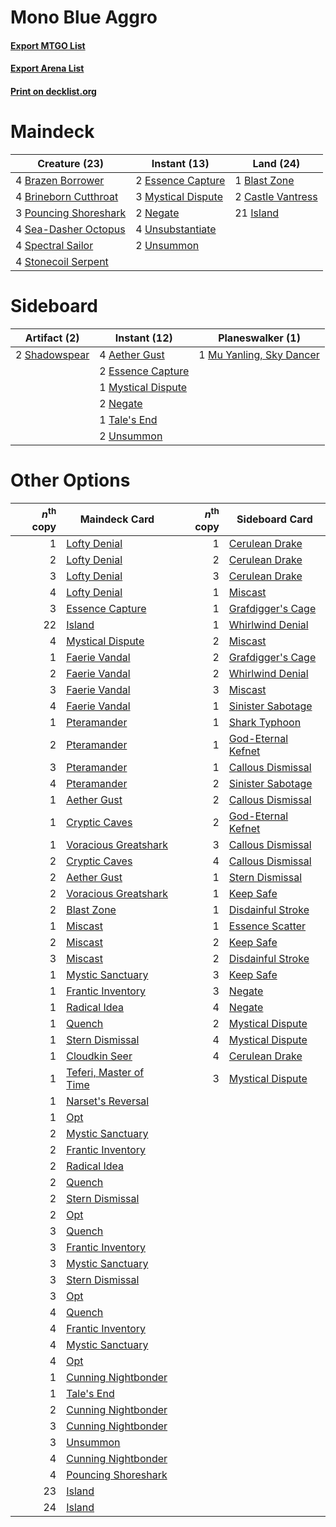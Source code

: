 # Mono Blue Aggro

#### [Export MTGO List](../collection/Mono%20Blue%20Aggro/Mono%20Blue%20Aggro.txt)
#### [Export Arena List](../collection/Mono%20Blue%20Aggro/Mono%20Blue%20Aggro_arena.txt)
#### [Print on decklist.org](http://decklist.org/?deckmain=1%09Blast%20Zone%0A4%09Brazen%20Borrower%0A4%09Brineborn%20Cutthroat%0A2%09Castle%20Vantress%0A2%09Essence%20Capture%0A21%09Island%0A3%09Mystical%20Dispute%0A2%09Negate%0A3%09Pouncing%20Shoreshark%0A4%09Sea-Dasher%20Octopus%0A4%09Spectral%20Sailor%0A4%09Stonecoil%20Serpent%0A4%09Unsubstantiate%0A2%09Unsummon&deckside=4%09Aether%20Gust%0A2%09Essence%20Capture%0A1%09Mu%20Yanling,%20Sky%20Dancer%0A1%09Mystical%20Dispute%0A2%09Negate%0A2%09Shadowspear%0A1%09Tale's%20End%0A2%09Unsummon)
# Maindeck

|                                         Creature (23)                                          |                                        Instant (13)                                         |                                         Land (24)                                          |
|------------------------------------------------------------------------------------------------|---------------------------------------------------------------------------------------------|--------------------------------------------------------------------------------------------|
|4 [Brazen Borrower](http://gatherer.wizards.com/Pages/Card/Details.aspx?multiverseid=473001)    |2 [Essence Capture](http://gatherer.wizards.com/Pages/Card/Details.aspx?multiverseid=457181) |1 [Blast Zone](http://gatherer.wizards.com/Pages/Card/Details.aspx?multiverseid=461171)     |
|4 [Brineborn Cutthroat](http://gatherer.wizards.com/Pages/Card/Details.aspx?multiverseid=466804)|3 [Mystical Dispute](http://gatherer.wizards.com/Pages/Card/Details.aspx?multiverseid=473020)|2 [Castle Vantress](http://gatherer.wizards.com/Pages/Card/Details.aspx?multiverseid=473204)|
|3 [Pouncing Shoreshark](http://gatherer.wizards.com/Pages/Card/Details.aspx?multiverseid=479584)|2 [Negate](http://gatherer.wizards.com/Pages/Card/Details.aspx?multiverseid=423707)          |21 [Island](http://gatherer.wizards.com/Pages/Card/Details.aspx?multiverseid=439857)        |
|4 [Sea-Dasher Octopus](http://gatherer.wizards.com/Pages/Card/Details.aspx?multiverseid=479586) |4 [Unsubstantiate](http://gatherer.wizards.com/Pages/Card/Details.aspx?multiverseid=414374)  |                                                                                            |
|4 [Spectral Sailor](http://gatherer.wizards.com/Pages/Card/Details.aspx?multiverseid=466830)    |2 [Unsummon](http://gatherer.wizards.com/Pages/Card/Details.aspx?multiverseid=136218)        |                                                                                            |
|4 [Stonecoil Serpent](http://gatherer.wizards.com/Pages/Card/Details.aspx?multiverseid=473197)  |                                                                                             |                                                                                            |


# Sideboard

|                                      Artifact (2)                                      |                                        Instant (12)                                         |                                         Planeswalker (1)                                          |
|----------------------------------------------------------------------------------------|---------------------------------------------------------------------------------------------|---------------------------------------------------------------------------------------------------|
|2 [Shadowspear](http://gatherer.wizards.com/Pages/Card/Details.aspx?multiverseid=476487)|4 [Aether Gust](http://gatherer.wizards.com/Pages/Card/Details.aspx?multiverseid=466796)     |1 [Mu Yanling, Sky Dancer](http://gatherer.wizards.com/Pages/Card/Details.aspx?multiverseid=466822)|
|                                                                                        |2 [Essence Capture](http://gatherer.wizards.com/Pages/Card/Details.aspx?multiverseid=457181) |                                                                                                   |
|                                                                                        |1 [Mystical Dispute](http://gatherer.wizards.com/Pages/Card/Details.aspx?multiverseid=473020)|                                                                                                   |
|                                                                                        |2 [Negate](http://gatherer.wizards.com/Pages/Card/Details.aspx?multiverseid=423707)          |                                                                                                   |
|                                                                                        |1 [Tale's End](http://gatherer.wizards.com/Pages/Card/Details.aspx?multiverseid=466831)      |                                                                                                   |
|                                                                                        |2 [Unsummon](http://gatherer.wizards.com/Pages/Card/Details.aspx?multiverseid=136218)        |                                                                                                   |


# Other Options

|*n*<sup>th</sup> copy|                                          Maindeck Card                                          |*n*<sup>th</sup> copy|                                       Sideboard Card                                        |
|--------------------:|-------------------------------------------------------------------------------------------------|--------------------:|---------------------------------------------------------------------------------------------|
|                    1|[Lofty Denial](http://gatherer.wizards.com/Pages/Card/Details.aspx?multiverseid=485379)          |                    1|[Cerulean Drake](http://gatherer.wizards.com/Pages/Card/Details.aspx?multiverseid=466807)    |
|                    2|[Lofty Denial](http://gatherer.wizards.com/Pages/Card/Details.aspx?multiverseid=485379)          |                    2|[Cerulean Drake](http://gatherer.wizards.com/Pages/Card/Details.aspx?multiverseid=466807)    |
|                    3|[Lofty Denial](http://gatherer.wizards.com/Pages/Card/Details.aspx?multiverseid=485379)          |                    3|[Cerulean Drake](http://gatherer.wizards.com/Pages/Card/Details.aspx?multiverseid=466807)    |
|                    4|[Lofty Denial](http://gatherer.wizards.com/Pages/Card/Details.aspx?multiverseid=485379)          |                    1|[Miscast](http://gatherer.wizards.com/Pages/Card/Details.aspx?multiverseid=485380)           |
|                    3|[Essence Capture](http://gatherer.wizards.com/Pages/Card/Details.aspx?multiverseid=457181)       |                    1|[Grafdigger's Cage](http://gatherer.wizards.com/Pages/Card/Details.aspx?multiverseid=278452) |
|                   22|[Island](http://gatherer.wizards.com/Pages/Card/Details.aspx?multiverseid=439857)                |                    1|[Whirlwind Denial](http://gatherer.wizards.com/Pages/Card/Details.aspx?multiverseid=476332)  |
|                    4|[Mystical Dispute](http://gatherer.wizards.com/Pages/Card/Details.aspx?multiverseid=473020)      |                    2|[Miscast](http://gatherer.wizards.com/Pages/Card/Details.aspx?multiverseid=485380)           |
|                    1|[Faerie Vandal](http://gatherer.wizards.com/Pages/Card/Details.aspx?multiverseid=473007)         |                    2|[Grafdigger's Cage](http://gatherer.wizards.com/Pages/Card/Details.aspx?multiverseid=278452) |
|                    2|[Faerie Vandal](http://gatherer.wizards.com/Pages/Card/Details.aspx?multiverseid=473007)         |                    2|[Whirlwind Denial](http://gatherer.wizards.com/Pages/Card/Details.aspx?multiverseid=476332)  |
|                    3|[Faerie Vandal](http://gatherer.wizards.com/Pages/Card/Details.aspx?multiverseid=473007)         |                    3|[Miscast](http://gatherer.wizards.com/Pages/Card/Details.aspx?multiverseid=485380)           |
|                    4|[Faerie Vandal](http://gatherer.wizards.com/Pages/Card/Details.aspx?multiverseid=473007)         |                    1|[Sinister Sabotage](http://gatherer.wizards.com/Pages/Card/Details.aspx?multiverseid=452804) |
|                    1|[Pteramander](http://gatherer.wizards.com/Pages/Card/Details.aspx?multiverseid=457191)           |                    1|[Shark Typhoon](http://gatherer.wizards.com/Pages/Card/Details.aspx?multiverseid=479587)     |
|                    2|[Pteramander](http://gatherer.wizards.com/Pages/Card/Details.aspx?multiverseid=457191)           |                    1|[God-Eternal Kefnet](http://gatherer.wizards.com/Pages/Card/Details.aspx?multiverseid=460980)|
|                    3|[Pteramander](http://gatherer.wizards.com/Pages/Card/Details.aspx?multiverseid=457191)           |                    1|[Callous Dismissal](http://gatherer.wizards.com/Pages/Card/Details.aspx?multiverseid=460971) |
|                    4|[Pteramander](http://gatherer.wizards.com/Pages/Card/Details.aspx?multiverseid=457191)           |                    2|[Sinister Sabotage](http://gatherer.wizards.com/Pages/Card/Details.aspx?multiverseid=452804) |
|                    1|[Aether Gust](http://gatherer.wizards.com/Pages/Card/Details.aspx?multiverseid=466796)           |                    2|[Callous Dismissal](http://gatherer.wizards.com/Pages/Card/Details.aspx?multiverseid=460971) |
|                    1|[Cryptic Caves](http://gatherer.wizards.com/Pages/Card/Details.aspx?multiverseid=466998)         |                    2|[God-Eternal Kefnet](http://gatherer.wizards.com/Pages/Card/Details.aspx?multiverseid=460980)|
|                    1|[Voracious Greatshark](http://gatherer.wizards.com/Pages/Card/Details.aspx?multiverseid=479590)  |                    3|[Callous Dismissal](http://gatherer.wizards.com/Pages/Card/Details.aspx?multiverseid=460971) |
|                    2|[Cryptic Caves](http://gatherer.wizards.com/Pages/Card/Details.aspx?multiverseid=466998)         |                    4|[Callous Dismissal](http://gatherer.wizards.com/Pages/Card/Details.aspx?multiverseid=460971) |
|                    2|[Aether Gust](http://gatherer.wizards.com/Pages/Card/Details.aspx?multiverseid=466796)           |                    1|[Stern Dismissal](http://gatherer.wizards.com/Pages/Card/Details.aspx?multiverseid=476319)   |
|                    2|[Voracious Greatshark](http://gatherer.wizards.com/Pages/Card/Details.aspx?multiverseid=479590)  |                    1|[Keep Safe](http://gatherer.wizards.com/Pages/Card/Details.aspx?multiverseid=479576)         |
|                    2|[Blast Zone](http://gatherer.wizards.com/Pages/Card/Details.aspx?multiverseid=461171)            |                    1|[Disdainful Stroke](http://gatherer.wizards.com/Pages/Card/Details.aspx?multiverseid=420705) |
|                    1|[Miscast](http://gatherer.wizards.com/Pages/Card/Details.aspx?multiverseid=485380)               |                    1|[Essence Scatter](http://gatherer.wizards.com/Pages/Card/Details.aspx?multiverseid=426754)   |
|                    2|[Miscast](http://gatherer.wizards.com/Pages/Card/Details.aspx?multiverseid=485380)               |                    2|[Keep Safe](http://gatherer.wizards.com/Pages/Card/Details.aspx?multiverseid=479576)         |
|                    3|[Miscast](http://gatherer.wizards.com/Pages/Card/Details.aspx?multiverseid=485380)               |                    2|[Disdainful Stroke](http://gatherer.wizards.com/Pages/Card/Details.aspx?multiverseid=420705) |
|                    1|[Mystic Sanctuary](http://gatherer.wizards.com/Pages/Card/Details.aspx?multiverseid=473209)      |                    3|[Keep Safe](http://gatherer.wizards.com/Pages/Card/Details.aspx?multiverseid=479576)         |
|                    1|[Frantic Inventory](http://gatherer.wizards.com/Pages/Card/Details.aspx?multiverseid=485373)     |                    3|[Negate](http://gatherer.wizards.com/Pages/Card/Details.aspx?multiverseid=423707)            |
|                    1|[Radical Idea](http://gatherer.wizards.com/Pages/Card/Details.aspx?multiverseid=452802)          |                    4|[Negate](http://gatherer.wizards.com/Pages/Card/Details.aspx?multiverseid=423707)            |
|                    1|[Quench](http://gatherer.wizards.com/Pages/Card/Details.aspx?multiverseid=457192)                |                    2|[Mystical Dispute](http://gatherer.wizards.com/Pages/Card/Details.aspx?multiverseid=473020)  |
|                    1|[Stern Dismissal](http://gatherer.wizards.com/Pages/Card/Details.aspx?multiverseid=476319)       |                    4|[Mystical Dispute](http://gatherer.wizards.com/Pages/Card/Details.aspx?multiverseid=473020)  |
|                    1|[Cloudkin Seer](http://gatherer.wizards.com/Pages/Card/Details.aspx?multiverseid=466808)         |                    4|[Cerulean Drake](http://gatherer.wizards.com/Pages/Card/Details.aspx?multiverseid=466807)    |
|                    1|[Teferi, Master of Time](http://gatherer.wizards.com/Pages/Card/Details.aspx?multiverseid=489165)|                    3|[Mystical Dispute](http://gatherer.wizards.com/Pages/Card/Details.aspx?multiverseid=473020)  |
|                    1|[Narset's Reversal](http://gatherer.wizards.com/Pages/Card/Details.aspx?multiverseid=460989)     |                     |                                                                                             |
|                    1|[Opt](http://gatherer.wizards.com/Pages/Card/Details.aspx?multiverseid=442948)                   |                     |                                                                                             |
|                    2|[Mystic Sanctuary](http://gatherer.wizards.com/Pages/Card/Details.aspx?multiverseid=473209)      |                     |                                                                                             |
|                    2|[Frantic Inventory](http://gatherer.wizards.com/Pages/Card/Details.aspx?multiverseid=485373)     |                     |                                                                                             |
|                    2|[Radical Idea](http://gatherer.wizards.com/Pages/Card/Details.aspx?multiverseid=452802)          |                     |                                                                                             |
|                    2|[Quench](http://gatherer.wizards.com/Pages/Card/Details.aspx?multiverseid=457192)                |                     |                                                                                             |
|                    2|[Stern Dismissal](http://gatherer.wizards.com/Pages/Card/Details.aspx?multiverseid=476319)       |                     |                                                                                             |
|                    2|[Opt](http://gatherer.wizards.com/Pages/Card/Details.aspx?multiverseid=442948)                   |                     |                                                                                             |
|                    3|[Quench](http://gatherer.wizards.com/Pages/Card/Details.aspx?multiverseid=457192)                |                     |                                                                                             |
|                    3|[Frantic Inventory](http://gatherer.wizards.com/Pages/Card/Details.aspx?multiverseid=485373)     |                     |                                                                                             |
|                    3|[Mystic Sanctuary](http://gatherer.wizards.com/Pages/Card/Details.aspx?multiverseid=473209)      |                     |                                                                                             |
|                    3|[Stern Dismissal](http://gatherer.wizards.com/Pages/Card/Details.aspx?multiverseid=476319)       |                     |                                                                                             |
|                    3|[Opt](http://gatherer.wizards.com/Pages/Card/Details.aspx?multiverseid=442948)                   |                     |                                                                                             |
|                    4|[Quench](http://gatherer.wizards.com/Pages/Card/Details.aspx?multiverseid=457192)                |                     |                                                                                             |
|                    4|[Frantic Inventory](http://gatherer.wizards.com/Pages/Card/Details.aspx?multiverseid=485373)     |                     |                                                                                             |
|                    4|[Mystic Sanctuary](http://gatherer.wizards.com/Pages/Card/Details.aspx?multiverseid=473209)      |                     |                                                                                             |
|                    4|[Opt](http://gatherer.wizards.com/Pages/Card/Details.aspx?multiverseid=442948)                   |                     |                                                                                             |
|                    1|[Cunning Nightbonder](http://gatherer.wizards.com/Pages/Card/Details.aspx?multiverseid=479739)   |                     |                                                                                             |
|                    1|[Tale's End](http://gatherer.wizards.com/Pages/Card/Details.aspx?multiverseid=466831)            |                     |                                                                                             |
|                    2|[Cunning Nightbonder](http://gatherer.wizards.com/Pages/Card/Details.aspx?multiverseid=479739)   |                     |                                                                                             |
|                    3|[Cunning Nightbonder](http://gatherer.wizards.com/Pages/Card/Details.aspx?multiverseid=479739)   |                     |                                                                                             |
|                    3|[Unsummon](http://gatherer.wizards.com/Pages/Card/Details.aspx?multiverseid=136218)              |                     |                                                                                             |
|                    4|[Cunning Nightbonder](http://gatherer.wizards.com/Pages/Card/Details.aspx?multiverseid=479739)   |                     |                                                                                             |
|                    4|[Pouncing Shoreshark](http://gatherer.wizards.com/Pages/Card/Details.aspx?multiverseid=479584)   |                     |                                                                                             |
|                   23|[Island](http://gatherer.wizards.com/Pages/Card/Details.aspx?multiverseid=439857)                |                     |                                                                                             |
|                   24|[Island](http://gatherer.wizards.com/Pages/Card/Details.aspx?multiverseid=439857)                |                     |                                                                                             |

